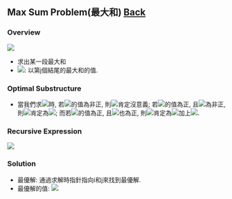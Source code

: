## Max Sum Problem(最大和)	[Back](./../DP.md)

### Overview
<img src="./overview.png">

- 求出某一段最大和
- <img src="./bj.png">: 以第j個結尾的最大和的值.

### Optimal Substructure
- 當我們求<img src="./bj.png">時, 若<img src="./dataj.png">的值為非正, 則<img src="./bj.png">肯定沒意義; 若<img src="./dataj.png">的值為正, 且<img src="./bj1.png">為非正, 則<img src="./bj.png">肯定為<img src="./dataj.png">; 而若<img src="./dataj.png">的值為正, 且<img src="./bj1.png">也為正, 則<img src="./bj.png">肯定為<img src="./bj1.png">加上<img src="./dataj.png">.

### Recursive Expression
<img src="./recursive_expression.png">
	

### Solution
- 最優解: 通過求解時指針指向i和j來找到最優解.
- 最優解的值: <img src="./bn.png">
